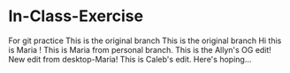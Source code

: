 # In-Class-Exercise
For git practice
This is the original branch
This is the original branch
Hi this is Maria !
This is Maria from personal branch.
This is the Allyn's OG edit!
New edit from desktop-Maria!
This is Caleb's edit. Here's hoping...

